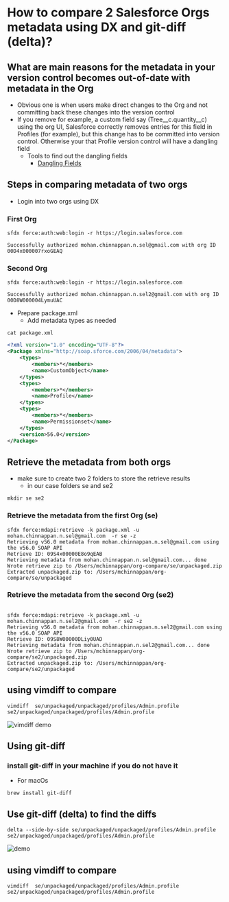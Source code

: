 
# How to compare 2 Salesforce Orgs metadata using DX and git-diff (delta)?

## What are main reasons for the metadata in your version control becomes out-of-date with metadata in the Org
- Obvious one is when users make direct changes to the Org and not committing back these changes into the version control
- If you remove for example, a custom field say (Tree__c.quantity__c) using the org UI, Salesforce correctly removes entries for this field in Profiles (for example), but this change has to be committed into version control. Otherwise your that Profile version control will have a dangling field
    - Tools to find out the dangling fields
        - [Dangling Fields](https://github.com/mohan-chinnappan-n/cli-dx/blob/master/mdapi/dangling-fields.md)



## Steps in comparing metadata of two orgs

- Login into two orgs using DX

### First Org

```
sfdx force:auth:web:login -r https://login.salesforce.com

Successfully authorized mohan.chinnappan.n.sel@gmail.com with org ID 00D4x000007rxoGEAQ

```
### Second Org
```
sfdx force:auth:web:login -r https://login.salesforce.com

Successfully authorized mohan.chinnappan.n.sel2@gmail.com with org ID 00D8W000004LymuUAC
```

- Prepare package.xml
    - Add metadata types as needed
``` 
cat package.xml
```
```xml
<?xml version="1.0" encoding="UTF-8"?>
<Package xmlns="http://soap.sforce.com/2006/04/metadata">
    <types>
        <members>*</members>
        <name>CustomObject</name>
    </types>
    <types>
        <members>*</members>
        <name>Profile</name>
    </types>
    <types>
        <members>*</members>
        <name>Permissionset</name>
    </types>
    <version>56.0</version>
</Package>

```

## Retrieve the metadata from both orgs

- make sure to create two 2 folders to store the retrieve results
    - in our case folders se and se2
```
mkdir se se2
```

### Retrieve the metadata from the first Org (se) 

```
sfdx force:mdapi:retrieve -k package.xml -u mohan.chinnappan.n.sel@gmail.com  -r se -z
Retrieving v56.0 metadata from mohan.chinnappan.n.sel@gmail.com using the v56.0 SOAP API
Retrieve ID: 09S4x00000E8o9qEAB
Retrieving metadata from mohan.chinnappan.n.sel@gmail.com... done
Wrote retrieve zip to /Users/mchinnappan/org-compare/se/unpackaged.zip
Extracted unpackaged.zip to: /Users/mchinnappan/org-compare/se/unpackaged
```

###  Retrieve the metadata from the second Org (se2)

```

sfdx force:mdapi:retrieve -k package.xml -u mohan.chinnappan.n.sel2@gmail.com  -r se2 -z
Retrieving v56.0 metadata from mohan.chinnappan.n.sel2@gmail.com using the v56.0 SOAP API
Retrieve ID: 09S8W00000DLiy0UAD
Retrieving metadata from mohan.chinnappan.n.sel2@gmail.com... done
Wrote retrieve zip to /Users/mchinnappan/org-compare/se2/unpackaged.zip
Extracted unpackaged.zip to: /Users/mchinnappan/org-compare/se2/unpackaged

```
## using  vimdiff to compare 

```
vimdiff  se/unpackaged/unpackaged/profiles/Admin.profile se2/unpackaged/unpackaged/profiles/Admin.profile 

```
![vimdiff demo](img/vimdiff-1.png)

## Using git-diff
### install git-diff in your machine if you do not have it
- For macOs

```
brew install git-diff

```

## Use git-diff (delta) to find the diffs

```
delta --side-by-side se/unpackaged/unpackaged/profiles/Admin.profile se2/unpackaged/unpackaged/profiles/Admin.profile 
```


![demo](img/screenRecording.webm.gif)


## using  vimdiff to compare 

```
vimdiff  se/unpackaged/unpackaged/profiles/Admin.profile se2/unpackaged/unpackaged/profiles/Admin.profile 

 ```
